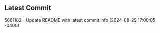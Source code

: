 
## Latest Commit
5661182 - Update README with latest commit info (2024-08-29 17:00:05 -0400) <Yunxi-Zhou>
